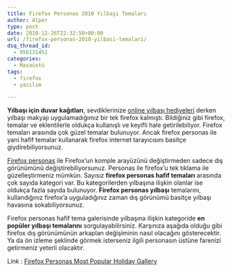 ```yaml
---
title: Firefox Personas 2010 Yılbaşı Temaları
author: Alper
type: post
date: 2010-12-26T22:32:50+00:00
url: /firefox-personas-2010-yilbasi-temalari/
dsq_thread_id:
  - 956131451
categories:
  - Masaüstü
tags:
  - firefox
  - yazılım

---
```

**Yılbaşı için duvar kağıtları**, sevdiklerinize [online yılbaşı hediyeleri][1] derken yılbaşı makyajı uygulamadığımız bir tek firefox kalmıştı. Bildiğiniz gibi firefox, temalar ve eklentilerle oldukça kullanışlı ve keyifli hale getirilebiliyor. Firefox temaları arasında çok güzel temalar bulunuyor. Ancak firefox personas ile yani hafif temalar kullanarak firefox internet tarayıcısını basitçe giydirebiliyorsunuz.

<a href="http://www.getpersonas.com/en-US/" target="_blank">Firefox personas</a> ile Firefox&#8217;un komple arayüzünü değiştirmeden sadece dış görünümünü değiştirebiliyorsunuz. Personas ile firefox&#8217;u tek tıklama ile güzelleştirmeniz mümkün. Sayısız **firefox personas hafif temaları** arasında çok sayıda kategori var. Bu kategorilerden yılbaşına ilişkin olanlar ise oldukça fazla sayıda bulunuyor. **Firefox personas yılbaşı** temalarını, kullandığınız firefox&#8217;a uyguladığınız zaman dış görünümü basitçe yılbaşı havasına sokabiliyorsunuz.

Firefox personas hafif tema galerisinde yılbaşına ilişkin kategoride **en popüler yılbaşı temalarını** sorgulayabilirsiniz. Karşınıza aşağıda olduğu gibi firefox dış görünümünün arkaplan değişiminin nasıl olacağını gösterecektir. Ya da ön izleme şeklinde görmek isterseniz ilgili personasın üstüne farenizi getirmeniz yeterli olacaktır.

Link : <a href="http://www.getpersonas.com/en-US/gallery/Holiday/Popular" target="_blank">Firefox Personas Most Popular Holiday Gallery</a>

 [1]: https://www.murekkep.org/sevdiklerinize-mutlu-yillar-demenin-eglenceli-yolu-online-yilbasi-hediyesi-3834